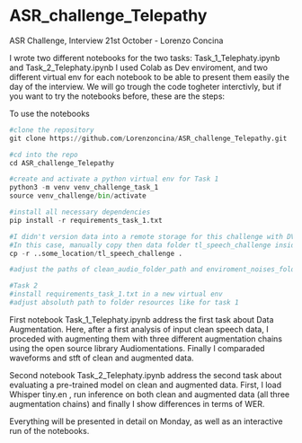 # ASR_challenge_Telepathy
ASR Challenge, Interview 21st October - Lorenzo Concina

I wrote two different notebooks for the two tasks: Task_1_Telephaty.ipynb and Task_2_Telephaty.ipynb
I used Colab as Dev enviroment, and two different virtual env for each notebook to be able to present them easily the day of the interview.
We will go trough the code togheter interctivly, but if you want to try the notebooks before, these are the steps:

To use the notebooks
```python
#clone the repository
git clone https://github.com/Lorenzoncina/ASR_challenge_Telepathy.git

#cd into the repo
cd ASR_challenge_Telepathy

#create and activate a python virtual env for Task 1
python3 -m venv venv_challenge_task_1
source venv_challenge/bin/activate

#install all necessary dependencies
pip install -r requirements_task_1.txt

#I didn't version data into a remote storage for this challenge with DVC due to some Google Drive issues. 
#In this case, manually copy then data folder tl_speech_challenge inside the repository folder
cp -r ..some_location/tl_speech_challenge .

#adjust the paths of clean_audio_folder_path and enviroment_noises_folder_path in the third cell to actual folders (in my notebook they point to my drive where I worked)

#Task 2
#install requirements_task_1.txt in a new virtual env
#adjust absoluth path to folder resources like for task 1 

```

First notebook Task_1_Telephaty.ipynb address the first task about Data Augmentation. Here, after a first analysis of input clean speech data, I proceded with augmenting them with three different augmentation chains using the open source library Audiomentations. Finally I comparaded waveforms and stft of clean and augmented data.

Second notebook Task_2_Telephaty.ipynb address the second task about evaluating a pre-trained model on clean and augmented data. First, I load Whisper tiny.en , run inference on both clean and augmented data (all three augmentation chains) and finally I show differences in terms of WER.

Everything will be presented in detail on Monday, as well as an interactive run of the notebooks.



